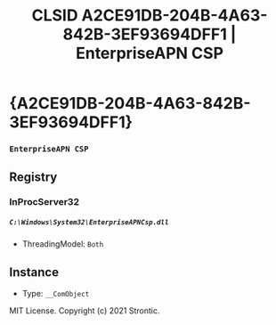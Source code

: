 ﻿---
title: "CLSID A2CE91DB-204B-4A63-842B-3EF93694DFF1 | EnterpriseAPN CSP"
excerpt: What is COM-Object CLSID A2CE91DB-204B-4A63-842B-3EF93694DFF1?
---

# {A2CE91DB-204B-4A63-842B-3EF93694DFF1}

### `EnterpriseAPN CSP`

## Registry


### InProcServer32

##### `C:\Windows\System32\EnterpriseAPNCsp.dll`
* ThreadingModel: `Both`

## Instance

* Type: `__ComObject`

MIT License. Copyright (c) 2021 Strontic.


